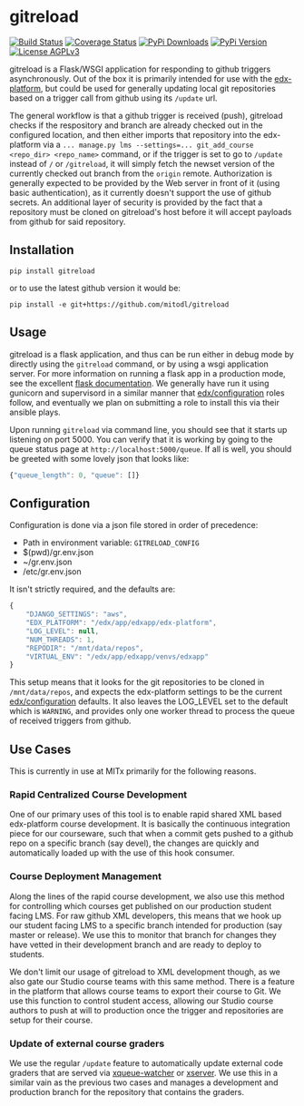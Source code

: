 <!-- markdown-extras: code-friendly, footnotes, fenced-code-blocks -->
gitreload
=========
[![Build Status](http://img.shields.io/travis/mitodl/gitreload.svg?style=flat)](https://travis-ci.org/mitodl/gitreload)
[![Coverage Status](http://img.shields.io/coveralls/mitodl/gitreload.svg?style=flat)](https://coveralls.io/r/mitodl/gitreload)
[![PyPi Downloads](http://img.shields.io/pypi/dm/gitreload.svg?style=flat)](https://pypi.python.org/pypi/gitreload)
[![PyPi Version](http://img.shields.io/pypi/v/gitreload.svg?style=flat)](https://pypi.python.org/pypi/gitreload)
[![License AGPLv3](http://img.shields.io/badge/license-AGPv3-blue.svg?style=flat)](http://www.gnu.org/licenses/agpl-3.0.html)

gitreload is a Flask/WSGI application for responding to github
triggers asynchronously.  Out of the box it is primarily intended for
use with the [edx-platform](https://github.com/edx/edx-platform), but
could be used for generally updating local git repositories based on a
trigger call from github using its `/update` url.

The general workflow is that a github trigger is received (push),
gitreload checks if the respository and branch are already checked
out in the configured location, and then either
imports that repository into the edx-platform via a `... manage.py lms
--settings=... git_add_course <repo_dir> <repo_name>` command, or if
the trigger is set to go to `/update` instead of `/` or `/gitreload`,
it will simply fetch the newset version of the currently checked out
branch from the `origin` remote. Authorization is generally expected
to be provided by the Web server in front of it (using basic
authentication), as it currently doesn't support the use of github
secrets. An additional layer of security is provided by the fact that
a repository must be cloned on gitreload's host before it will accept
payloads from github for said repository.

## Installation ##

`pip install gitreload`

or to use the latest github version it would
be:

`pip install -e git+https://github.com/mitodl/gitreload`

## Usage ##

gitreload is a flask application, and thus can be run either in debug
mode by directly using the `gitreload` command, or by
using a wsgi application server.  For more information on running a
flask app in a production mode, see the excellent
[flask documentation](http://flask.pocoo.org/docs/0.10/deploying/wsgi-standalone/).
We generally have run it using gunicorn and supervisord in a similar
manner that [edx/configuration](https://github.com/edx/configuration)
roles follow, and eventually we plan on submitting a role to install
this via their ansible plays.

Upon running `gitreload` via command line, you should see that it
starts up listening on port 5000. You can verify that it is working by
going to the queue status page at `http://localhost:5000/queue`.
If all is well, you should be greeted with some lovely json that looks
like:

```javascript
{"queue_length": 0, "queue": []}
```

## Configuration ##

Configuration is done via a json file stored in order of precedence:

- Path in environment variable: `GITRELOAD_CONFIG`
- $(pwd)/gr.env.json
- ~/gr.env.json
- /etc/gr.env.json

It isn't strictly required, and the defaults are:

```javascript
{
    "DJANGO_SETTINGS": "aws",
    "EDX_PLATFORM": "/edx/app/edxapp/edx-platform",
    "LOG_LEVEL": null,
    "NUM_THREADS": 1,
    "REPODIR": "/mnt/data/repos",
    "VIRTUAL_ENV": "/edx/app/edxapp/venvs/edxapp"
}
```

This setup means that it looks for the git repositories to be cloned
in `/mnt/data/repos`, and expects the edx-platform settings to be the
current [edx/configuration](https://github.com/edx/configuration)
defaults.  It also leaves the LOG_LEVEL set to the default which
is `WARNING`, and provides only one worker thread to process the
queue of received triggers from github.

## Use Cases ##

This is currently in use at MITx primarily for the following reasons.

### Rapid Centralized Course Development ###

One of our primary uses of this tool is to enable rapid shared XML
based edx-platform course development.  It is basically the continuous
integration piece for our courseware, such that when a commit gets
pushed to a github repo on a specific branch (say devel), the changes
are quickly and automatically loaded up with the use of this hook
consumer.

### Course Deployment Management ###

Along the lines of the rapid course development, we also use this
method for controlling which courses get published on our production
student facing LMS.  For raw github XML developers, this means that we
hook up our student facing LMS to a specific branch intended for
production (say master or release). We use this to monitor that branch
for changes they have vetted in their development branch and are ready
to deploy to students.

We don't limit our usage of gitreload to XML development though, as we
also gate our Studio course teams with this same method. There is a
feature in the platform that allows course teams to export their course
to Git. We use this function to control student access, allowing our
Studio course authors to push at will to production once the trigger
and repositories are setup for their course.

### Update of external course graders ###

We use the regular `/update` feature to automatically update external
code graders that are served via
[xqueue-watcher](https://github.com/edx/xqueue-watcher) or
[xserver](https://github.com/edx/xserver).  We use this in a similar
vain as the previous two cases and manages a development and
production branch for the repository that contains the graders.

